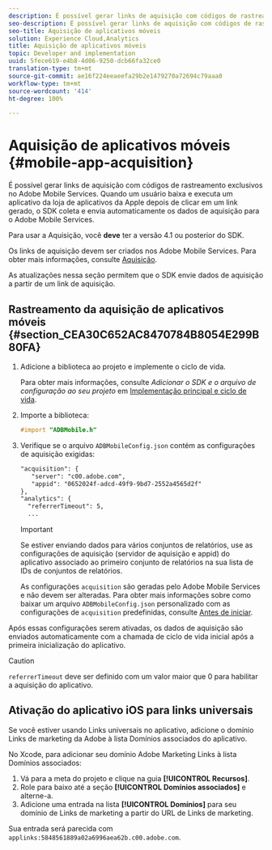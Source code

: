 ```yaml
---
description: É possível gerar links de aquisição com códigos de rastreamento exclusivos no Adobe Mobile Services. Quando um usuário baixa e executa um aplicativo da loja de aplicativos da Apple depois de clicar em um link gerado, o SDK coleta e envia automaticamente os dados de aquisição para o Adobe Mobile Services.
seo-description: É possível gerar links de aquisição com códigos de rastreamento exclusivos no Adobe Mobile Services. Quando um usuário baixa e executa um aplicativo da loja de aplicativos da Apple depois de clicar em um link gerado, o SDK coleta e envia automaticamente os dados de aquisição para o Adobe Mobile Services.
seo-title: Aquisição de aplicativos móveis
solution: Experience Cloud,Analytics
title: Aquisição de aplicativos móveis
topic: Developer and implementation
uuid: 5fece619-e4b8-4d06-9250-dcb66fa32ce0
translation-type: tm+mt
source-git-commit: ae16f224eeaeefa29b2e1479270a72694c79aaa0
workflow-type: tm+mt
source-wordcount: '414'
ht-degree: 100%

---
```



# Aquisição de aplicativos móveis {#mobile-app-acquisition}

É possível gerar links de aquisição com códigos de rastreamento exclusivos no Adobe Mobile Services. Quando um usuário baixa e executa um aplicativo da loja de aplicativos da Apple depois de clicar em um link gerado, o SDK coleta e envia automaticamente os dados de aquisição para o Adobe Mobile Services.

Para usar a Aquisição, você **deve** ter a versão 4.1 ou posterior do SDK.

Os links de aquisição devem ser criados nos Adobe Mobile Services. Para obter mais informações, consulte [Aquisição](/help/using/acquisition-main/acquisition-main.md).

As atualizações nessa seção permitem que o SDK envie dados de aquisição a partir de um link de aquisição.

## Rastreamento da aquisição de aplicativos móveis {#section_CEA30C652AC8470784B8054E299B80FA}

1. Adicione a biblioteca ao projeto e implemente o ciclo de vida.

   Para obter mais informações, consulte *Adicionar o SDK e o arquivo de configuração ao seu projeto* em [Implementação principal e ciclo de vida](/help/ios/getting-started/dev-qs.md).
1. Importe a biblioteca:

   ```objective-c
   #import "ADBMobile.h"
   ```

1. Verifique se o arquivo `ADBMobileConfig.json` contém as configurações de aquisição exigidas:

   ```xml
   "acquisition": { 
      "server": "c00.adobe.com", 
      "appid": "0652024f-adcd-49f9-9bd7-2552a4565d2f" 
   }, 
   "analytics": { 
     "referrerTimeout": 5, 
     ...
   ```

   >[!IMPORTANT]
   >
   >Se estiver enviando dados para vários conjuntos de relatórios, use as configurações de aquisição (servidor de aquisição e appid) do aplicativo associado ao primeiro conjunto de relatórios na sua lista de IDs de conjuntos de relatórios.

   As configurações `acquisition` são geradas pelo Adobe Mobile Services e não devem ser alteradas. Para obter mais informações sobre como baixar um arquivo `ADBMobileConfig.json` personalizado com as configurações de `acquisition` predefinidas, consulte [Antes de iniciar](/help/ios/getting-started/requirements.md).

Após essas configurações serem ativadas, os dados de aquisição são enviados automaticamente com a chamada de ciclo de vida inicial após a primeira inicialização do aplicativo.

>[!CAUTION]
>
>`referrerTimeout` deve ser definido com um valor maior que 0 para habilitar a aquisição do aplicativo.

## Ativação do aplicativo iOS para links universais

Se você estiver usando Links universais no aplicativo, adicione o domínio Links de marketing da Adobe à lista Domínios associados do aplicativo.

No Xcode, para adicionar seu domínio Adobe Marketing Links à lista Domínios associados:

1. Vá para a meta do projeto e clique na guia **[!UICONTROL Recursos]**.
2. Role para baixo até a seção **[!UICONTROL Domínios associados]** e alterne-a.
3. Adicione uma entrada na lista **[!UICONTROL Domínios]** para seu domínio de Links de marketing a partir do URL de Links de marketing.

Sua entrada será parecida com `applinks:5848561889a02a6996aea62b.c00.adobe.com`.